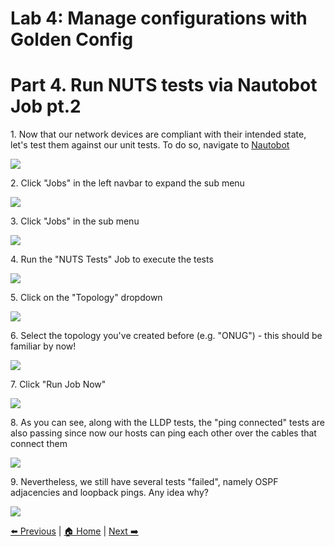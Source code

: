 # Lab 4: Manage configurations with Golden Config
# Part 4. Run NUTS tests via Nautobot Job pt.2


1\. Now that our network devices are compliant with their intended state, let's test them against our unit tests. To do so, navigate to [Nautobot](http://localhost:8080/)

![](https://ajeuwbhvhr.cloudimg.io/https://colony-recorder.s3.amazonaws.com/files/2025-05-21/8434fdd9-f95a-4be8-afec-ecd878b344ba/ascreenshot.jpeg?tl_px=45,268&br_px=2797,1807&force_format=jpeg&q=100&width=1120.0)


2\. Click "Jobs" in the left navbar to expand the sub menu

![](https://ajeuwbhvhr.cloudimg.io/https://colony-recorder.s3.amazonaws.com/files/2025-05-21/8434fdd9-f95a-4be8-afec-ecd878b344ba/ascreenshot.jpeg?tl_px=0,426&br_px=2752,1965&force_format=jpeg&q=100&width=1120.0&wat=1&wat_opacity=1&wat_gravity=northwest&wat_url=https://colony-recorder.s3.amazonaws.com/images/watermarks/FB923C_standard.png&wat_pad=41,277)


3\. Click "Jobs" in the sub menu

![](https://ajeuwbhvhr.cloudimg.io/https://colony-recorder.s3.amazonaws.com/files/2025-05-21/0e69c01e-c9fe-4c05-a047-077b050f67da/ascreenshot.jpeg?tl_px=0,537&br_px=2752,2076&force_format=jpeg&q=100&width=1120.0&wat=1&wat_opacity=1&wat_gravity=northwest&wat_url=https://colony-recorder.s3.amazonaws.com/images/watermarks/FB923C_standard.png&wat_pad=16,292)


4\. Run the "NUTS Tests" Job to execute the tests

![](https://ajeuwbhvhr.cloudimg.io/https://colony-recorder.s3.amazonaws.com/files/2025-05-21/94afd11d-d718-4106-a070-a355f1f42858/ascreenshot.jpeg?tl_px=0,258&br_px=2752,1797&force_format=jpeg&q=100&width=1120.0&wat=1&wat_opacity=1&wat_gravity=northwest&wat_url=https://colony-recorder.s3.amazonaws.com/images/watermarks/FB923C_standard.png&wat_pad=223,276)


5\. Click on the "Topology" dropdown

![](https://ajeuwbhvhr.cloudimg.io/https://colony-recorder.s3.amazonaws.com/files/2025-05-21/d7548c35-6fe4-41c0-9b1f-dc74a052b5d0/ascreenshot.jpeg?tl_px=90,102&br_px=2842,1641&force_format=jpeg&q=100&width=1120.0&wat=1&wat_opacity=1&wat_gravity=northwest&wat_url=https://colony-recorder.s3.amazonaws.com/images/watermarks/FB923C_standard.png&wat_pad=965,276)


6\. Select the topology you've created before (e.g. "ONUG") - this should be familiar by now!

![](https://ajeuwbhvhr.cloudimg.io/https://colony-recorder.s3.amazonaws.com/files/2025-05-21/e4e02d6c-86d4-4856-ad6b-5a4fc73b3cae/ascreenshot.jpeg?tl_px=24,244&br_px=2776,1783&force_format=jpeg&q=100&width=1120.0&wat=1&wat_opacity=1&wat_gravity=northwest&wat_url=https://colony-recorder.s3.amazonaws.com/images/watermarks/FB923C_standard.png&wat_pad=523,276)


7\. Click "Run Job Now"

![](https://ajeuwbhvhr.cloudimg.io/https://colony-recorder.s3.amazonaws.com/files/2025-05-21/7d3dd589-632c-455a-a623-c154fe01df74/ascreenshot.jpeg?tl_px=90,537&br_px=2842,2076&force_format=jpeg&q=100&width=1120.0&wat=1&wat_opacity=1&wat_gravity=northwest&wat_url=https://colony-recorder.s3.amazonaws.com/images/watermarks/FB923C_standard.png&wat_pad=882,478)


8\. As you can see, along with the LLDP tests, the "ping connected" tests are also passing since now our hosts can ping each other over the cables that connect them

![](https://ajeuwbhvhr.cloudimg.io/https://colony-recorder.s3.amazonaws.com/files/2025-05-21/4eaf86f2-c051-4357-be25-6e326176d21f/ascreenshot.jpeg?tl_px=0,537&br_px=2752,2076&force_format=jpeg&q=100&width=1120.0&wat=1&wat_opacity=1&wat_gravity=northwest&wat_url=https://colony-recorder.s3.amazonaws.com/images/watermarks/FB923C_standard.png&wat_pad=384,281)


9\. Nevertheless, we still have several tests "failed", namely OSPF adjacencies and loopback pings. Any idea why?

![](https://ajeuwbhvhr.cloudimg.io/https://colony-recorder.s3.amazonaws.com/files/2025-05-21/b841aaa4-bd07-4290-8441-2888836bb0e4/ascreenshot.jpeg?tl_px=0,0&br_px=2752,1538&force_format=jpeg&q=100&width=1120.0&wat=1&wat_opacity=1&wat_gravity=northwest&wat_url=https://colony-recorder.s3.amazonaws.com/images/watermarks/FB923C_standard.png&wat_pad=385,175)

[⬅️ Previous](./42.fun_with_config_compliance_and_remediation_pt.1.md) | [🏠 Home](index.md) | [Next ➡️](./44.amend_the_config_templates_pt.2.md)
